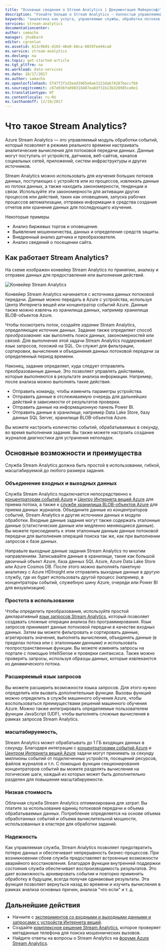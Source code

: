 ```yaml
---
title: "Основные сведения о Stream Analytics | Документация Майкрософт"
description: "Узнайте больше о Stream Analytics — полностью управляемой облачной службе, предназначенной для аналитики потоковой передачи данных из Интернета вещей (IoT) в режиме реального времени."
keywords: "аналитика как услуга, управляемые службы, обработка потоков, аналитики потоковой передачи, что такое stream analytics"
services: stream-analytics
documentationcenter: 
author: samacha
manager: jhubbard
editor: cgronlun
ms.assetid: 613c9b01-d103-46e0-b0ca-0839fee94ca8
ms.service: stream-analytics
ms.devlang: na
ms.topic: get-started-article
ms.tgt_pltfrm: na
ms.workload: data-services
ms.date: 10/17/2017
ms.author: samacha
ms.openlocfilehash: 5747f2f1d3eed3905e0ae3123dab74287beccf66
ms.sourcegitcommit: c87e036fe898318487ea8df31b13b328985ce0e1
ms.translationtype: HT
ms.contentlocale: ru-RU
ms.lasthandoff: 12/19/2017
---
```

# <a name="what-is-stream-analytics"></a>Что такое Stream Analytics?

Azure Stream Analytics — это управляемый модуль обработки событий, который позволяет в режиме реального времени настраивать аналитические вычисления для потоковой передачи данных. Данные могут поступать от устройств, датчиков, веб-сайтов, каналов социальных сетей, приложений, систем инфраструктуры и других источников. 

Stream Analytics можно использовать для изучения больших потоков данных, поступающих с устройств или из процессов, извлекать данные из потока данных, а также находить закономерности, тенденции и связи. Используйте эти закономерности для активации других процессов или действий, таких как оповещения, запуска рабочих процессов автоматизации, отправки информации в средства создания отчетов или хранения данных для последующего изучения. 

Некоторые примеры

* Анализ биржевых торгов и оповещения.
* Выявление мошенничества, данных и определение средств защиты. 
* Внедренный анализ датчика и преобразователя.
* Анализ сведений о посещении сайта.

## <a name="how-does-stream-analytics-work"></a>Как работает Stream Analytics?

На схеме изображен конвейер Stream Analytics по принятию, анализу и отправке данных для предоставления или выполнения действий. 

![Конвейер Stream Analytics](./media/stream-analytics-introduction/stream_analytics_intro_pipeline.png)

Конвейер Stream Analytics начинается с источника данных потоковой передачи. Данные можно передать в Azure с устройства, используя Центр Интернета вещей или концентратор событий Azure. Данные также можно извлечь из хранилища данных, например хранилища BLOB-объектов Azure. 

Чтобы посмотреть поток, создайте *задание* Stream Analytics, определяющее источник данных. Задание также определяет способ *преобразования*: как выполнять поиск данных, закономерностей или связей. Для выполнения этой задачи Stream Analytics поддерживает язык запросов, похожий на SQL. Он служит для фильтрации, сортировки, вычисления и объединения данных потоковой передачи за определенный период времени.

Наконец, задание определяет, куда следует отправлять преобразованные данные. Это позволяет управлять действиями, которые выполняются в результате анализа информации. Например, после анализа можно выполнять такие действия.

* Отправить команду, чтобы изменить параметры устройства. 
* Отправить данные в отслеживаемую очередь для дальнейших действий в зависимости от результатов проверки. 
* Отправить данные на информационную панель Power BI.
* Отправить данные в хранилище, например Data Lake Store, базу данных SQL Server, хранилище BLOB-объектов Azure.

Вы можете настроить количество событий, обрабатываемых в секунду, во время выполнения задания. Вы также можете настроить создание журналов диагностики для устранения неполадок.

## <a name="key-capabilities-and-benefits"></a>Основные возможности и преимущества

Служба Stream Analytics должна быть простой в использовании, гибкой, масштабируемой до любого размера задания.

### <a name="connect-inputs-and-outputs"></a>Объединение входных и выходных данных

Служба Stream Analytics подключается непосредственно к [концентраторам событий Azure](https://azure.microsoft.com/services/event-hubs/) и [Центру Интернета вещей Azure](https://azure.microsoft.com/services/iot-hub/) для приема потока, а также к [службе хранилища BLOB-объектов Azure](https://docs.microsoft.com/azure/storage/storage-introduction#blob-storage-accounts) для приема данных журналов. Объедините данные из концентраторов событий, Stream Analytics и другие источники данных и модули обработки. Входные данные задания могут также содержать эталонные данные (статистические данные или медленно меняющиеся данные). Вы можете присоединить к этим эталонным данным данные потоковой передачи для выполнения операций поиска так же, как при выполнении запросов к базе данных.

Направьте выходные данные задания Stream Analytics по многим направлениям. Записывайте данные в хранилище, такие как большой двоичный объект Azure, база данных SQL Azure, Azure Data Lake Store или Azure Cosmos DB. После этого можно выполнять пакетную аналитику с Azure HDInsight или отправлять выходные данные в другую службу, где их будет использовать другой процесс (например, в концентраторы событий, служебную шину Azure, очереди или Power BI для визуализации).

### <a name="simple-to-use"></a>Простота в использовании

Чтобы определить преобразования, используйте простой декларативный [язык запросов Stream Analytics](https://msdn.microsoft.com/library/azure/dn834998.aspx), который позволяет создавать сложные операции анализа без программирования. Язык запросов принимает данные потоковой передачи в качестве входных данных. Затем вы можете фильтровать и сортировать данные, агрегировать значения, выполнять вычисления, объединять данные (в пределах потока или с эталонными данными) и использовать геопространственные функции. Вы можете изменять запросы на портале с помощью IntelliSense и проверки синтаксиса. Также можно проверять запросы, используя образцы данных, которые извлекаются из динамического потока.

### <a name="extensible-query-language"></a>Расширяемый язык запросов

Вы можете расширить возможности языка запросов. Для этого нужно определить или вызвать дополнительные функции. Вызовы функций можно определить в службе машинного обучения Azure, чтобы воспользоваться преимуществами решений машинного обучения Azure. Можно также интегрировать определяемые пользователем функции JavaScript (UDF), чтобы выполнять сложные вычисления в рамках запросов Stream Analytics.

### <a name="scalable"></a>масштабируемость,

Stream Analytics может обрабатывать до 1 ГБ входящих данных в секунду. Благодаря интеграции с [концентраторами событий Azure](https://azure.microsoft.com/services/event-hubs/) и [Центром Интернета вещей Azure](https://azure.microsoft.com/services/iot-hub/) задачи могут принимать за секунду миллионы событий от подключенных устройств, посещений ресурсов, файлов журналов и т.п. С помощью функции секционирования концентраторов событий вы можете разделять вычисления на логические шаги, каждый из которых может быть дополнительно разделен для повышения масштабируемости.

### <a name="low-cost"></a>Низкая стоимость

Облачная служба Stream Analytics оптимизирована для затрат. Вы платите за использование единиц потоковой передачи и объема обрабатываемых данных. Потребление определяется на основе объема обработанных событий и объема вычислительной мощности, использованных в кластере для обработки заданий.

### <a name="reliable"></a>Надежность

Как управляемая служба, Stream Analytics позволяет предотвратить потерю данных и обеспечивает непрерывность бизнес-процессов. При возникновении сбоев служба предоставляет встроенные возможности аварийного восстановления. Благодаря функции внутренней поддержки состояния служба обеспечивает воспроизводимость результатов. Это дает возможность архивировать события и повторно применять обработку в будущем, всегда получая одинаковые результаты. Эта функция позволяет вернуться назад во времени и изучить вычисления в рамках анализа основных причин, анализа "что если" и т. д.

## <a name="next-steps"></a>Дальнейшие действия

* Начните с [экспериментов со входными и выходными данными и запросами с устройств Интернета вещей](stream-analytics-get-started-with-azure-stream-analytics-to-process-data-from-iot-devices.md).
* Создайте [комплексное решение Stream Analytics](stream-analytics-real-time-fraud-detection.md), которое проверяет метаданные телефона для поиска мошеннических вызовов.
* Найдите ответы на вопросы о Stream Analytics на [форуме Azure Stream Analytics](https://social.msdn.microsoft.com/Forums/en-US/home?forum=AzureStreamAnalytics).


